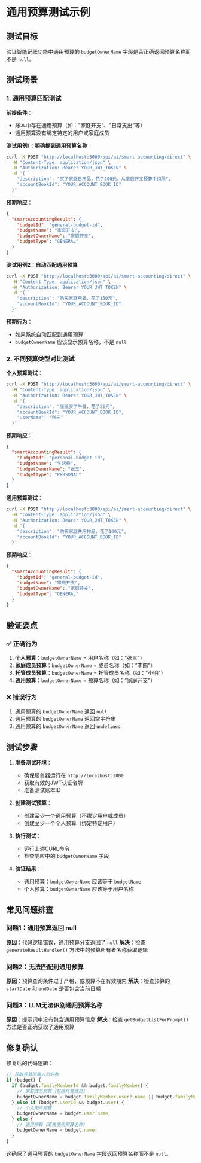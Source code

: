 # 通用预算测试示例

## 测试目标

验证智能记账功能中通用预算的 `budgetOwnerName` 字段是否正确返回预算名称而不是 `null`。

## 测试场景

### 1. 通用预算匹配测试

**前提条件**：
- 账本中存在通用预算（如："家庭开支"、"日常支出"等）
- 通用预算没有绑定特定的用户或家庭成员

**测试用例1：明确提到通用预算名称**

```bash
curl -X POST "http://localhost:3000/api/ai/smart-accounting/direct" \
  -H "Content-Type: application/json" \
  -H "Authorization: Bearer YOUR_JWT_TOKEN" \
  -d '{
    "description": "买了家庭日用品，花了200元，从家庭开支预算中扣除",
    "accountBookId": "YOUR_ACCOUNT_BOOK_ID"
  }'
```

**预期响应**：
```json
{
  "smartAccountingResult": {
    "budgetId": "general-budget-id",
    "budgetName": "家庭开支",
    "budgetOwnerName": "家庭开支",
    "budgetType": "GENERAL"
  }
}
```

**测试用例2：自动匹配通用预算**

```bash
curl -X POST "http://localhost:3000/api/ai/smart-accounting/direct" \
  -H "Content-Type: application/json" \
  -H "Authorization: Bearer YOUR_JWT_TOKEN" \
  -d '{
    "description": "购买家庭用品，花了150元",
    "accountBookId": "YOUR_ACCOUNT_BOOK_ID"
  }'
```

**预期行为**：
- 如果系统自动匹配到通用预算
- `budgetOwnerName` 应该显示预算名称，不是 `null`

### 2. 不同预算类型对比测试

**个人预算测试**：
```bash
curl -X POST "http://localhost:3000/api/ai/smart-accounting/direct" \
  -H "Content-Type: application/json" \
  -H "Authorization: Bearer YOUR_JWT_TOKEN" \
  -d '{
    "description": "张三买了午餐，花了25元",
    "accountBookId": "YOUR_ACCOUNT_BOOK_ID",
    "userName": "张三"
  }'
```

**预期响应**：
```json
{
  "smartAccountingResult": {
    "budgetId": "personal-budget-id",
    "budgetName": "生活费",
    "budgetOwnerName": "张三",
    "budgetType": "PERSONAL"
  }
}
```

**通用预算测试**：
```bash
curl -X POST "http://localhost:3000/api/ai/smart-accounting/direct" \
  -H "Content-Type: application/json" \
  -H "Authorization: Bearer YOUR_JWT_TOKEN" \
  -d '{
    "description": "购买家庭共用物品，花了100元",
    "accountBookId": "YOUR_ACCOUNT_BOOK_ID"
  }'
```

**预期响应**：
```json
{
  "smartAccountingResult": {
    "budgetId": "general-budget-id",
    "budgetName": "家庭开支",
    "budgetOwnerName": "家庭开支",
    "budgetType": "GENERAL"
  }
}
```

## 验证要点

### ✅ 正确行为
1. **个人预算**：`budgetOwnerName` = 用户名称（如："张三"）
2. **家庭成员预算**：`budgetOwnerName` = 成员名称（如："李四"）
3. **托管成员预算**：`budgetOwnerName` = 托管成员名称（如："小明"）
4. **通用预算**：`budgetOwnerName` = 预算名称（如："家庭开支"）

### ❌ 错误行为
1. 通用预算的 `budgetOwnerName` 返回 `null`
2. 通用预算的 `budgetOwnerName` 返回空字符串
3. 通用预算的 `budgetOwnerName` 返回 `undefined`

## 测试步骤

1. **准备测试环境**：
   - 确保服务器运行在 `http://localhost:3000`
   - 获取有效的JWT认证令牌
   - 准备测试账本ID

2. **创建测试预算**：
   - 创建至少一个通用预算（不绑定用户或成员）
   - 创建至少一个个人预算（绑定特定用户）

3. **执行测试**：
   - 运行上述CURL命令
   - 检查响应中的 `budgetOwnerName` 字段

4. **验证结果**：
   - 通用预算：`budgetOwnerName` 应该等于 `budgetName`
   - 个人预算：`budgetOwnerName` 应该等于用户名称

## 常见问题排查

### 问题1：通用预算返回 null
**原因**：代码逻辑错误，通用预算分支返回了 `null`
**解决**：检查 `generateResultHandler()` 方法中的预算所有者名称获取逻辑

### 问题2：无法匹配到通用预算
**原因**：预算查询条件过于严格，或预算不在有效期内
**解决**：检查预算的 `startDate` 和 `endDate` 是否包含当前日期

### 问题3：LLM无法识别通用预算名称
**原因**：提示词中没有包含通用预算信息
**解决**：检查 `getBudgetListForPrompt()` 方法是否正确获取了通用预算

## 修复确认

修复后的代码逻辑：
```typescript
// 获取预算所属人员名称
if (budget) {
  if (budget.familyMemberId && budget.familyMember) {
    // 家庭成员预算（包括托管成员）
    budgetOwnerName = budget.familyMember.user?.name || budget.familyMember.name;
  } else if (budget.userId && budget.user) {
    // 个人用户预算
    budgetOwnerName = budget.user.name;
  } else {
    // 通用预算（直接使用预算名称）
    budgetOwnerName = budget.name;
  }
}
```

这确保了通用预算的 `budgetOwnerName` 字段返回预算名称而不是 `null`。
